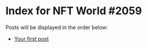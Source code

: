 # Index for NFT World #2059
Posts will be displayed in the order below:

- [Your first post](./001-first.md)


